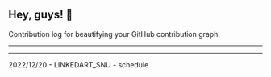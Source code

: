 ## Hey, guys! 👋

Contribution log for beautifying your GitHub contribution graph.

---



---

2022/12/20 - LINKEDART_SNU - schedule